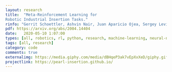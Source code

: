 ```yaml
---
layout: research
title:  "Meta-Reinforcement Learning for
Robotic Industrial Insertion Tasks."
rinfo: "Gerrit Schoettler, Ashvin Nair, Juan Aparicio Ojea, Sergey Levine, Eugen Solowjow."
pdf: https://arxiv.org/abs/2004.14404
date:   2020-05-10 1:07:00
types: [all, robotics, rl, python, research, machine-learning, neural-nets, meta-learning]
tags: [all, research]
category: code
comments: true
externalimg: https://media.giphy.com/media/dBHqeP3ak7vEpXxXeD/giphy.gif
projectlink: https://pearl-insertion.github.io/
---
```

